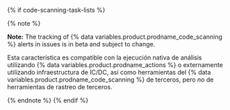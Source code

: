 {% if code-scanning-task-lists %}

{% note %}

**Note:** The tracking of {% data variables.product.prodname_code_scanning %} alerts in issues is in beta and subject to change.

Esta característica es compatible con la ejecución nativa de análisis utilizando {% data variables.product.prodname_actions %} o externamente utilizando infraestructura de IC/DC, así como herramientas del {% data variables.product.prodname_code_scanning %} de terceros, pero _no_ de herramientas de rastreo de terceros.

{% endnote %}
{% endif %}